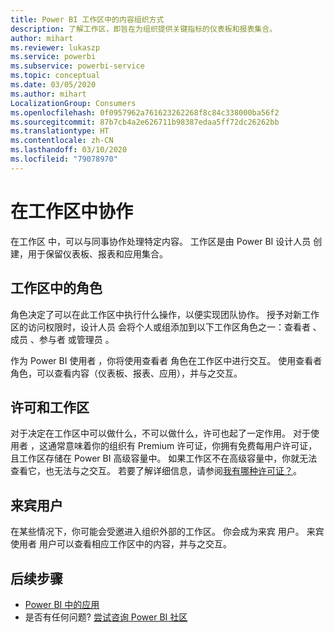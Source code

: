 ```yaml
---
title: Power BI 工作区中的内容组织方式
description: 了解工作区，即旨在为组织提供关键指标的仪表板和报表集合。
author: mihart
ms.reviewer: lukaszp
ms.service: powerbi
ms.subservice: powerbi-service
ms.topic: conceptual
ms.date: 03/05/2020
ms.author: mihart
LocalizationGroup: Consumers
ms.openlocfilehash: 0f0957962a761623262268f8c84c338000ba56f2
ms.sourcegitcommit: 87b7cb4a2e626711b98387edaa5ff72dc26262bb
ms.translationtype: HT
ms.contentlocale: zh-CN
ms.lasthandoff: 03/10/2020
ms.locfileid: "79078970"
---
```

# <a name="collaborate-in-workspaces"></a>在工作区中协作

 在工作区  中，可以与同事协作处理特定内容。 工作区是由 Power BI 设计人员  创建，用于保留仪表板、报表和应用集合。 


<art showing different wss>

## <a name="roles-in-the-workspaces"></a>工作区中的角色

角色决定了可以在此工作区中执行什么操作，以便实现团队协作。  授予对新工作区的访问权限时，设计人员  会将个人或组添加到以下工作区角色之一：查看者  、成员  、参与者  或管理员  。 

作为 Power BI 使用者  ，你将使用查看者  角色在工作区中进行交互。 使用查看者角色，可以查看内容（仪表板、报表、应用），并与之交互。 <!--For a detailed list of what you can do as a *consumer* with the Viewer role, see [Viewer role in an organization with Premium](end-user-license.md#viewer-role-in-an-organization-with-a-premium-license).-->

## <a name="licensing-and-workspaces"></a>许可和工作区
对于决定在工作区中可以做什么，不可以做什么，许可也起了一定作用。 对于使用者  ，这通常意味着你的组织有 Premium 许可证，你拥有免费每用户许可证，且工作区存储在 Power BI 高级容量中。  如果工作区不在高级容量中，你就无法查看它，也无法与之交互。 若要了解详细信息，请参阅[我有哪种许可证？](end-user-license.md)。

## <a name="guest-users"></a>来宾用户
在某些情况下，你可能会受邀进入组织外部的工作区。 你会成为来宾  用户。 来宾使用者  用户可以查看相应工作区中的内容，并与之交互。 





## <a name="next-steps"></a>后续步骤
* [Power BI 中的应用](end-user-apps.md)    
* 是否有任何问题? [尝试咨询 Power BI 社区](https://community.powerbi.com/)
